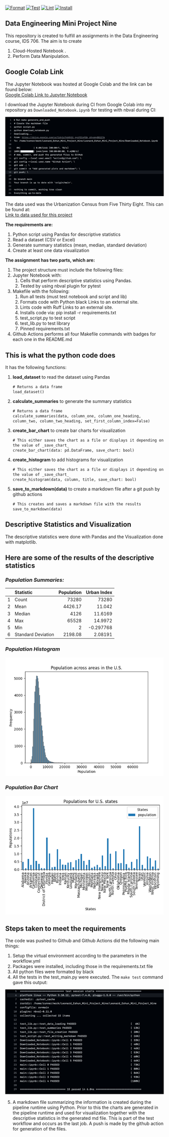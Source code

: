 [![Format](https://github.com/siliconshells/DE_Mini_Project_Nine/actions/workflows/format.yml/badge.svg)](https://github.com/siliconshells/DE_Mini_Project_Nine/actions/workflows/format.yml)
[![Test](https://github.com/siliconshells/DE_Mini_Project_Nine/actions/workflows/test.yml/badge.svg)](https://github.com/siliconshells/DE_Mini_Project_Nine/actions/workflows/test.yml)
[![Lint](https://github.com/siliconshells/DE_Mini_Project_Nine/actions/workflows/lint.yml/badge.svg)](https://github.com/siliconshells/DE_Mini_Project_Nine/actions/workflows/lint.yml)
[![Install](https://github.com/siliconshells/DE_Mini_Project_Nine/actions/workflows/install.yml/badge.svg)](https://github.com/siliconshells/DE_Mini_Project_Nine/actions/workflows/install.yml)



## Data Engineering Mini Project Nine

This repository is created to fulfill an assignments in the Data Engineering course, IDS 706. The aim is to create 
1. Cloud-Hosted Notebook .
1. Perform Data Manipulation.

## Google Colab Link
The Jupyter Notebook was hosted at Google Colab and the link can be found below:   
[Google Colab Link to Jupyter Notebook](https://colab.research.google.com/drive/1z7n6Kh3i_gyrFDlgFQk_zKyxmyB82Z7m?usp=sharing)    

I download the Jupyter Notebook during CI from Google Colab into my repository as `Downloaded_Notebook.ipynb` for testing with nbval during CI:   

<img src="assets/download.png" alt="CI Download" width="600"/>


The data used was the Urbanization Census from Five Thirty Eight. This can be found at:    
[Link to data used for this project](https://raw.githubusercontent.com/fivethirtyeight/data/master/urbanization-index/urbanization-census-tract.csv)

**The requirements are:**    
1. Python script using Pandas for descriptive statistics
1. Read a dataset (CSV or Excel)
1. Generate summary statistics (mean, median, standard deviation)
1. Create at least one data visualization

**The assignment has two parts, which are:**   
1. The project structure must include the following files:
1. Jupyter Notebook with: 
	1. Cells that perform descriptive statistics using Pandas.
	1. Tested by using nbval plugin for pytest
1. Makefile with the following:
	1. Run all tests (must test notebook and script and lib)
	1. Formats code with Python black Links to an external site.
	1. Lints code with Ruff Links to an external site.
	1. Installs code via:  pip install -r requirements.txt
	1. test_script.py to test script
	1. test_lib.py to test library
	1. Pinned requirements.txt
1. Github Actions performs all four Makefile commands with badges for each one in the README.md  


## This is what the python code does
It has the following functions:

1. **load_dataset** to read the dataset using Pandas
	```
	# Returns a data frame
	load_dataset()
	```
1. **calculate_summaries** to generate the summary statistics
	```
	# Returns a data frame
	calculate_summaries(data, column_one, column_one_heading, column_two, column_two_heading, set_first_column_index=False)
	```
1. **create_bar_chart** to create bar charts for visualization
	```
	# This either saves the chart as a file or displays it depending on the value of _save_chart_
	create_bar_chart(data: pd.DataFrame, save_chart: bool)
	```
1. **create_histogram** to add histograms for visualization
	```
	# This either saves the chart as a file or displays it depending on the value of _save_chart_
	create_histogram(data, column, title, save_chart: bool)
	```
1. **save_to_markdown(data)** to create a markdown file after a git push by github actions
	```
	# This creates and saves a markdown file with the results
	save_to_markdown(data)
	```


## Descriptive Statistics and Visualization
The descriptive statistics were done with Pandas and the Visualization done with matplotlib.

## Here are some of the results of the descriptive statistics

### _Population Summaries:_
|    | Statistic          |   Population |   Urban Index |
|---:|:-------------------|-------------:|--------------:|
|  1 | Count              |     73280    |  73280        |
|  2 | Mean               |      4426.17 |     11.042    |
|  3 | Median             |      4126    |     11.6169   |
|  4 | Max                |     65528    |     14.9972   |
|  5 | Min                |         2    |     -0.297768 |
|  6 | Standard Deviation |      2198.08 |      2.08191  |

### _Population Histogram_

![population_histogram](population_histogram.png)

### _Population Bar Chart_

![population_bar](population_bar.png)

## Steps taken to meet the requirements
The code was pushed to Github and Github Actions did the following main things:

1. Setup the virtual environment according to the parameters in the workflow.yml
1. Packages were installed, including those in the requirements.txt file
1. All python files were formated by black
1. All the tests in the test_main.py were executed. The `make test` command gave this output:   
<img src="assets/tests.png" alt="Make Test" width="600"/>

5. A markdown file summarizing the information is created during the pipeline runtime using Python. Prior to this the charts are generated in the pipeline runtime and used for visualization together with the descriptive statistics in the generated md file. This is part of the test workflow and occurs as the last job. A push is made by the github action for generation of the files.
